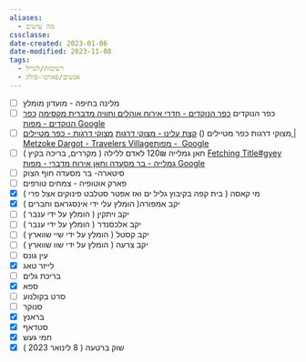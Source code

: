 ```yaml
---
aliases:
  - מה עושים
cssclasse: 
date-created: 2023-01-06
date-modified: 2023-11-08
tags:
  - רשימות/לטייל
  - אנשים/פארטי-פולק
---
```


- [ ] מלינה בחיפה - מועדון מומלץ
- [ ] כפר הנוקדים 
	[כפר הנוקדים - חדרי אירוח אוהלים וחוויה מדברית מקסימה](https://www.kfarhanokdim.co.il/) 
	[כפר הנוקדים - מפות ‪Google‬‏](https://goo.gl/maps/JR1F5WJsJf6JQzy38)
- [ ] מצוקי דרגות כפר מטיילים ()
[קצת עלינו - מצוקי דרגות](https://www.metzoke.co.il/our_story)
[מצוקי דרגות - כפר מטיילים | Metzoke Dargot - Travelers Village‏ - מפות ‪Google‬‏](https://goo.gl/maps/Q24ENdEvKtHvwhVdA)
- [ ] חאן גמלייה 120₪ לאדם ללילה ( מקררים, בריכה בקיץ ) [Fetching Title#gyey](https://www.gamaliya.co.il/sleeping-arrangements/)
[גמלייה - בר מסעדה וחאן אירוח מדברי - מפות ‪Google‬‏](https://goo.gl/maps/kiXkaxG8XVvoRvt8A)
- [ ] סיטארה- בר מסעדה חוף הצוק
- [ ] פארק אוטופיה - צמחים טורפים
- [x] מי קאסה ( בית קפה בקיבוץ גליל ים ואז אפטר סטלבט פינוקים אצל פרי )
- [x] יקב אמפורה( הומלץ עלי ידי אינסגראם וחברים )
- [ ] יקב ויתקין ( הומלץ על ידי ענבר )
- [ ] יקב אלכסנדר ( הומלץ על ידי ענבר )
- [ ] יקב קסטל ( הומלץ על ידי שיי שווארץ )
- [ ] יקב צרעה ( הומלץ על ידי שוו שווארץ )
- [ ] עין גונס
- [x] לייזר טאג
- [ ] בריכת גלים
- [x] ספא
- [ ] סרט בקולנוע
- [ ] סנוקר
- [X] בראנץ
- [X] סטדאף
- [X] חמי געש
- [X] שוק ברטעה ( 8 לינואר 2023 )

